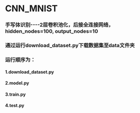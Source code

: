 # CNN_MNIST
### 手写体识别----2层卷积池化，后接全连接网络，hidden_nodes=100, output_nodes=10

### 通过运行download_dataset.py下载数据集至data文件夹

### 运行顺序为：

  #### 1.download_dataset.py

  #### 2.model.py

  #### 3.train.py

  #### 4.test.py

